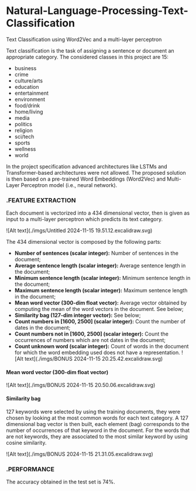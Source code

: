 # Natural-Language-Processing-Text-Classification
Text Classification using Word2Vec and a multi-layer perceptron


Text classification is the task of assigning a sentence or document an appropriate category. The considered classes in this project are 15: 
- business
- crime
- culture/arts
- education
- entertainment
- environment
- food/drink
- home/living
- media
- politics
- religion
- sci/tech
- sports
- wellness
- world

In the project specification advanced architectures like LSTMs and Transformer-based architectures were not allowed.
The proposed solution is then based on a pre-trained Word Embeddings (Word2Vec) and Multi-Layer Perceptron model (i.e., neural network).

### .FEATURE EXTRACTION
Each document is vectorized into a 434 dimensional vector, then is given as input to a multi-layer perceptron which predicts its text category.

![Alt text](./imgs/Untitled 2024-11-15 19.51.12.excalidraw.svg)


The 434 dimensional vector is composed by the following parts:
- **Number of sentences (scalar integer):** Number of sentences in the document;
- **Average sentence length (scalar integer):** Average sentence length in the document;
- **Minimum sentence length (scalar integer):** Minimum sentence length in the document;
- **Maximum sentence length (scalar integer):** Maximum sentence length in the document;
- **Mean word vector (300-dim float vector):** Average vector obtained by computing the mean of the word vectors in the document. See below;
- **Similarity bag (127-dim integer vector):** See below;
- **Count numbers in \[1600, 2500\] (scalar integer):** Count the number of dates in the document;
- **Count numbers not in \[1600, 2500\] (scalar integer):** Count the occurrences of numbers which are not dates in the document;
- **Count unknown word (scalar integer):** Count of words in the document for which the word embedding used does not have a representation. 
![Alt text](./imgs/BONUS 2024-11-15 20.25.42.excalidraw.svg)

 #### Mean word vector (300-dim float vector)
![Alt text](./imgs/BONUS 2024-11-15 20.50.06.excalidraw.svg)

#### Similarity bag
127 keywords were selected by using the training documents, they were chosen by looking at the most common words for each text category. 
A 127 dimensional bag vector is then built, each element (bag) corresponds to the number of occurrences of that keyword in the document. For the words that are not keywords, they are associated to the most similar keyword by using cosine similarity.

![Alt text](./imgs/BONUS 2024-11-15 21.31.05.excalidraw.svg)

### .PERFORMANCE
The accuracy obtained in the test set is 74%.